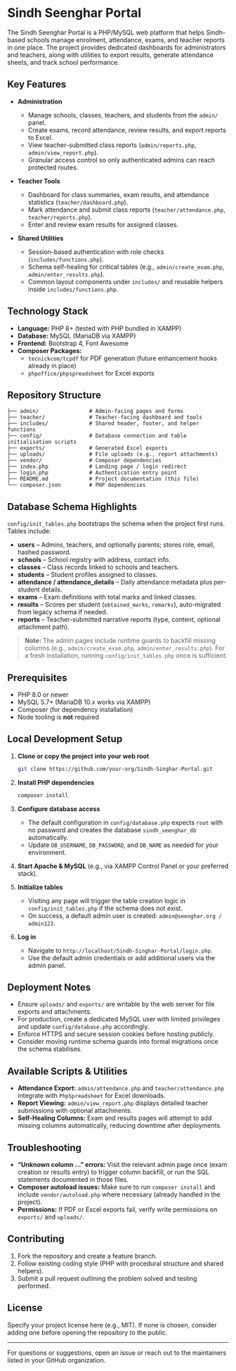 # Sindh Seenghar Portal

The Sindh Seenghar Portal is a PHP/MySQL web platform that helps Sindh-based schools manage enrolment, attendance, exams, and teacher reports in one place. The project provides dedicated dashboards for administrators and teachers, along with utilities to export results, generate attendance sheets, and track school performance.

## Key Features

- **Administration**
  - Manage schools, classes, teachers, and students from the `admin/` panel.
  - Create exams, record attendance, review results, and export reports to Excel.
  - View teacher-submitted class reports (`admin/reports.php`, `admin/view_report.php`).
  - Granular access control so only authenticated admins can reach protected routes.

- **Teacher Tools**
  - Dashboard for class summaries, exam results, and attendance statistics (`teacher/dashboard.php`).
  - Mark attendance and submit class reports (`teacher/attendance.php`, `teacher/reports.php`).
  - Enter and review exam results for assigned classes.

- **Shared Utilities**
  - Session-based authentication with role checks (`includes/functions.php`).
  - Schema self-healing for critical tables (e.g., `admin/create_exam.php`, `admin/enter_results.php`).
  - Common layout components under `includes/` and reusable helpers inside `includes/functions.php`.

## Technology Stack

- **Language:** PHP 8+ (tested with PHP bundled in XAMPP)
- **Database:** MySQL (MariaDB via XAMPP)
- **Frontend:** Bootstrap 4, Font Awesome
- **Composer Packages:**
  - `tecnickcom/tcpdf` for PDF generation (future enhancement hooks already in place)
  - `phpoffice/phpspreadsheet` for Excel exports

## Repository Structure

```
├── admin/                # Admin-facing pages and forms
├── teacher/              # Teacher-facing dashboard and tools
├── includes/             # Shared header, footer, and helper functions
├── config/               # Database connection and table initialisation scripts
├── exports/              # Generated Excel exports
├── uploads/              # File uploads (e.g., report attachments)
├── vendor/               # Composer dependencies
├── index.php             # Landing page / login redirect
├── login.php             # Authentication entry point
├── README.md             # Project documentation (this file)
└── composer.json         # PHP dependencies
```

## Database Schema Highlights

`config/init_tables.php` bootstraps the schema when the project first runs. Tables include:

- **users** – Admins, teachers, and optionally parents; stores role, email, hashed password.
- **schools** – School registry with address, contact info.
- **classes** – Class records linked to schools and teachers.
- **students** – Student profiles assigned to classes.
- **attendance / attendance_details** – Daily attendance metadata plus per-student details.
- **exams** – Exam definitions with total marks and linked classes.
- **results** – Scores per student (`obtained_marks`, `remarks`), auto-migrated from legacy schema if needed.
- **reports** – Teacher-submitted narrative reports (type, content, optional attachment path).

> **Note:** The admin pages include runtime guards to backfill missing columns (e.g., `admin/create_exam.php`, `admin/enter_results.php`). For a fresh installation, running `config/init_tables.php` once is sufficient.

## Prerequisites

- PHP 8.0 or newer
- MySQL 5.7+ (MariaDB 10.x works via XAMPP)
- Composer (for dependency installation)
- Node tooling is **not** required

## Local Development Setup

1. **Clone or copy the project into your web root**
   ```bash
   git clone https://github.com/your-org/Sindh-Singhar-Portal.git
   ```

2. **Install PHP dependencies**
   ```bash
   composer install
   ```

3. **Configure database access**
   - The default configuration in `config/database.php` expects `root` with no password and creates the database `sindh_seenghar_db` automatically.
   - Update `DB_USERNAME`, `DB_PASSWORD`, and `DB_NAME` as needed for your environment.

4. **Start Apache & MySQL** (e.g., via XAMPP Control Panel or your preferred stack).

5. **Initialize tables**
   - Visiting any page will trigger the table creation logic in `config/init_tables.php` if the schema does not exist.
   - On success, a default admin user is created: `admin@seenghar.org / admin123`.

6. **Log in**
   - Navigate to `http://localhost/Sindh-Singhar-Portal/login.php`.
   - Use the default admin credentials or add additional users via the admin panel.

## Deployment Notes

- Ensure `uploads/` and `exports/` are writable by the web server for file exports and attachments.
- For production, create a dedicated MySQL user with limited privileges and update `config/database.php` accordingly.
- Enforce HTTPS and secure session cookies before hosting publicly.
- Consider moving runtime schema guards into formal migrations once the schema stabilises.

## Available Scripts & Utilities

- **Attendance Export:** `admin/attendance.php` and `teacher/attendance.php` integrate with `PhpSpreadsheet` for Excel downloads.
- **Report Viewing:** `admin/view_report.php` displays detailed teacher submissions with optional attachments.
- **Self-Healing Columns:** Exam and results pages will attempt to add missing columns automatically, reducing downtime after deployments.

## Troubleshooting

- **“Unknown column …” errors:** Visit the relevant admin page once (exam creation or results entry) to trigger column backfill, or run the SQL statements documented in those files.
- **Composer autoload issues:** Make sure to run `composer install` and include `vendor/autoload.php` where necessary (already handled in the project).
- **Permissions:** If PDF or Excel exports fail, verify write permissions on `exports/` and `uploads/`.

## Contributing

1. Fork the repository and create a feature branch.
2. Follow existing coding style (PHP with procedural structure and shared helpers).
3. Submit a pull request outlining the problem solved and testing performed.

## License

Specify your project license here (e.g., MIT). If none is chosen, consider adding one before opening the repository to the public.

---

For questions or suggestions, open an issue or reach out to the maintainers listed in your GitHub organization.
